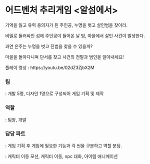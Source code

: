# 어드벤처 추리게임 <알섬에서>

기억을 잃고 유력 용의자가 된 주인공, 누명을 벗고 살인범을 찾아라.<p/>
비밀로 둘러싸인 섬에 주인공이 들어온 날 밤, 마을에서 살인 사건이 발생한다.<p/>
과연 은주는 누명을 벗고 진범을 찾을 수 있을까?<p/>
마을을 돌아다니며 단서를 찾고 사건의 전말과 범인을 알아내세요!<p/>

<p>플레이 영상 : https://youtu.be/02dZ3ZjbX2M</p>

<h3>팀</h3> : 개발 5명, 디자인 1명으로 구성되어 게임 기획 및 제작<p/>
<h3>역할</h3> : 팀장, 개발<p/>
<h3>담당 파트</h3>
<p>: 게임 기획 후 게임에 필요한 기능과 각 씬을 구분하고 역할 분담.</p>
<p>: 캐릭터 이동 모션, 캐릭터 이동, npc 대화, 아이템 애니메이션</p>
